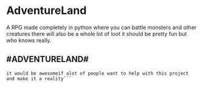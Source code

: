 # AdventureLand
A RPG made completely in python where you can battle monsters and other creatures there will also be a whole lot of loot it should be pretty fun but who knows really.

#ADVENTURELAND#
-------------------------------------------------------------
``` This is a program that like I said above is supposed to be an adventure RPG looter
it would be awesomeif alot of people want to help with this project and make it a reality```
